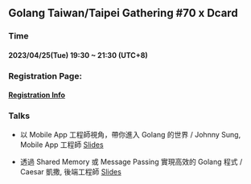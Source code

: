 ## Golang Taiwan/Taipei Gathering #70 x Dcard

### Time

#### 2023/04/25(Tue) 19:30 ~ 21:30  (UTC+8)

### Registration Page:

#### [Registration Info](https://www.meetup.com/golang-taipei-meetup/events/292929523/)

### Talks

- 以 Mobile App 工程師視角，帶你進入 Golang 的世界 / Johnny Sung, Mobile App 工程師 [Slides](https://www.slideshare.net/j796160836/golang-mobile-app-golang-introduction-of-golang?fbclid=IwAR1LbKbYz8n8dhHSaTmttdfLa2-iFPi9lxBOQY3g_7r8l6meFzu4PeOeoqw)

- 透過 Shared Memory 或 Message Passing 實現高效的 Golang 程式 / Caesar 凱撒, 後端工程師 [Slides](https://docs.google.com/presentation/d/1BKdpu8wF9zqpoGQrjQW6QmzOVIKwwwz6I96lvoMEPPg/edit#slide=id.g21186b5adec_0_44)
